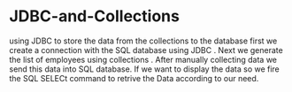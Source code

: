 # JDBC-and-Collections
using JDBC to store the data from the collections to the database 
 first we create a connection with the SQL database using JDBC .
 Next we generate   the  list of employees using collections .
 After manually collecting data we send this data into SQL database.
 If we want to display the data so we fire the SQL SELECt command to retrive the Data according to our need.
